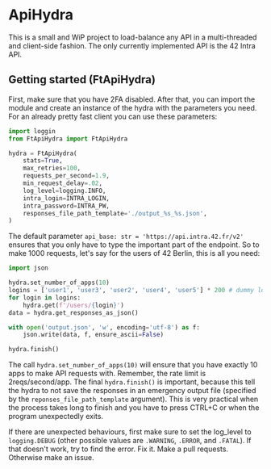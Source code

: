 # ApiHydra
This is a small and WiP project to load-balance any API in a multi-threaded
and client-side fashion. The only currently implemented API is the 42 Intra API.

## Getting started (FtApiHydra)
First, make sure that you have 2FA disabled. After that, you can
import the module and create an instance of the hydra with the parameters you need.
For an already pretty fast client you can use these parameters:

```python
import loggin
from FtApiHydra import FtApiHydra

hydra = FtApiHydra(
    stats=True,
    max_retries=100,
    requests_per_second=1.9,
    min_request_delay=.02,
    log_level=logging.INFO,
    intra_login=INTRA_LOGIN,
    intra_password=INTRA_PW,
    responses_file_path_template='./output_%s_%s.json',
)
```

The default parameter `api_base: str = 'https://api.intra.42.fr/v2'`
ensures that you only have to type the important part of the endpoint.
So to make 1000 requests, let's say for the users of 42 Berlin, this is all you need:
```python
import json

hydra.set_number_of_apps(10)
logins = ['user1', 'user3', 'user2', 'user4', 'user5'] * 200 # dummy logins
for login in logins:
    hydra.get(f'/users/{login}')
data = hydra.get_responses_as_json()

with open('output.json', 'w', encoding='utf-8') as f:
    json.write(data, f, ensure_ascii=False)

hydra.finish()
```
The call `hydra.set_number_of_apps(10)` will ensure that you have exactly 10
apps to make API requests with. Remember, the rate limit is 2reqs/second/app.
The final `hydra.finish()` is important, because this tell the hydra to not
save the responses in an emergency output file (specified by the `reponses_file_path_template` argument).
This is very practical when the process takes long to finish and you have to press CTRL+C
or when the program unexpectedly exits.

If there are unexpected behaviours, first make sure to set the log_level to
`logging.DEBUG` (other possible values are `.WARNING`, `.ERROR`, and `.FATAL`).
If that doesn't work, try to find the error. Fix it. Make a pull requests.
Otherwise make an issue.
